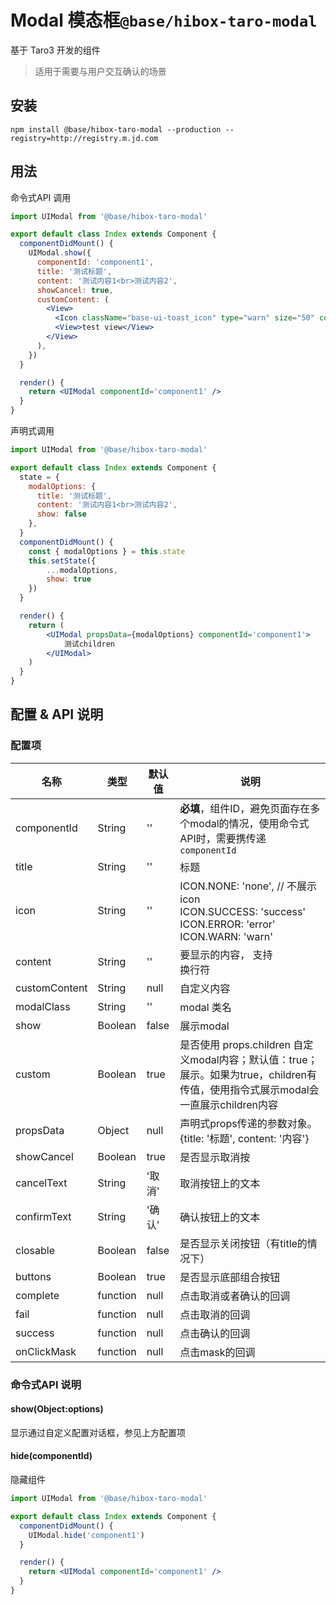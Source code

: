 # Modal 模态框`@base/hibox-taro-modal`

基于 Taro3 开发的组件

> 适用于需要与用户交互确认的场景



## 安装

```shell
npm install @base/hibox-taro-modal --production --registry=http://registry.m.jd.com
```

## 用法

命令式API 调用
```jsx
import UIModal from '@base/hibox-taro-modal'

export default class Index extends Component {
  componentDidMount() {
    UIModal.show({
      componentId: 'component1',
      title: '测试标题',
      content: '测试内容1<br>测试内容2',
      showCancel: true,
      customContent: (
        <View>
          <Icon className="base-ui-toast_icon" type="warn" size="50" color="#eeeeee" />
          <View>test view</View>
        </View>
      ),
    })
  }

  render() {
    return <UIModal componentId='component1' />
  }
}
```

声明式调用
```jsx
import UIModal from '@base/hibox-taro-modal'

export default class Index extends Component {
  state = {
    modalOptions: {
      title: '测试标题',
      content: '测试内容1<br>测试内容2',
      show: false
    },
  }
  componentDidMount() {
    const { modalOptions } = this.state
    this.setState({
        ...modalOptions,
        show: true
    })
  }

  render() {
    return (
        <UIModal propsData={modalOptions} componentId='component1'>
            测试children
        </UIModal>
    )
  }
}
```

## 配置 & API 说明

### 配置项

| 名称        | 类型     | 默认值 | 说明                                                         |
| ----------- | -------- | ------ | ------------------------------------------------------------ |
| componentId       | String   | ''     | **必填**，组件ID，避免页面存在多个modal的情况，使用命令式API时，需要携传递 `componentId`
| title       | String   | ''     | 标题                                       |
| icon        | String   | ''     | ICON.NONE: 'none', // 不展示icon<br/>ICON.SUCCESS: 'success'<br/>ICON.ERROR: 'error'<br/>ICON.WARN: 'warn'<br/>|
| content     | String   | ''     | 要显示的内容， 支持<br/>换行符|
| customContent| String   | null     | 自定义内容 |
| modalClass  | String   | ''     | modal 类名|
| show  | Boolean   | false     | 展示modal|
| custom  | Boolean   | true     | 是否使用 props.children 自定义modal内容；默认值：true；展示。如果为true，children有传值，使用指令式展示modal会一直展示children内容|
| propsData  | Object  | null   | 声明式props传递的参数对象。{title: '标题', content: '内容'} |
| showCancel  | Boolean  | true   | 是否显示取消按 |
| cancelText  | String   | '取消'   | 取消按钮上的文本|
| confirmText | String   | '确认'   | 确认按钮上的文本|
| closable    | Boolean  | false  | 是否显示关闭按钮（有title的情况下）|
| buttons     | Boolean  | true  | 是否显示底部组合按钮 |
| complete    | function | null   | 点击取消或者确认的回调|
| fail        | function | null   | 点击取消的回调|
| success     | function | null   | 点击确认的回调|
| onClickMask | function | null   | 点击mask的回调|




### 命令式API 说明

#### show(Object:options)

显示通过自定义配置对话框，参见上方配置项

#### hide(componentId)

隐藏组件

```jsx
import UIModal from '@base/hibox-taro-modal'

export default class Index extends Component {
  componentDidMount() {
    UIModal.hide('component1')
  }

  render() {
    return <UIModal componentId='component1' />
  }
}
```
